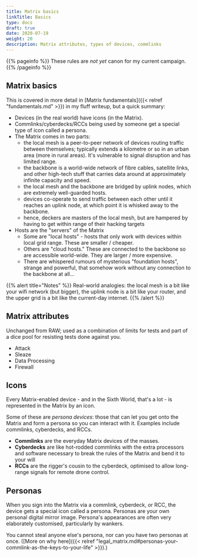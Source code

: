 ```yaml
---
title: Matrix basics
linkTitle: Basics
type: docs
draft: true
date: 2020-07-19
weight: 20
description: Matrix attributes, types of devices, commlinks
---
```


{{% pageinfo %}} 
These rules are *not yet* canon for my current campaign.
{{% /pageinfo %}}

## Matrix basics

This is covered in more detail in [Matrix fundamentals]({{< relref "fundamentals.md" >}}) in my fluff writeup, but a quick summary:

* Devices (in the real world) have icons (in the Matrix).
* Commlinks/cyberdecks/RCCs being used by someone get a special type of icon called a persona.
* The Matrix comes in two parts:
	* the local mesh is a peer-to-peer network of devices routing traffic between themselves; typically extends a kilometre or so in an urban area (more in rural areas). It's vulnerable to signal disruption and has limited range.
	* the backbone is a world-wide network of fibre cables, satellite links, and other high-tech stuff that carries data around at approximately infinite capacity and speed. 
	* the local mesh and the backbone are bridged by uplink nodes, which are extremely well-guarded hosts.
	* devices co-operate to send traffic between each other until it reaches an uplink node, at which point it is whisked away to the backbone.
	* hence, deckers are masters of the local mesh, but are hampered by having to get within range of their hacking targets
* Hosts are the "servers" of the Matrix
	* Some are "local hosts" - hosts that only work with devices within local grid range. These are smaller / cheaper. 
	* Others are "cloud hosts." These are connected to the backbone so are accessible world-wide. They are larger / more expensive.
	* There are whispered rumours of mysterious "foundation hosts", strange and powerful, that somehow work without any connection to the backbone at all...

{{% alert title="Notes" %}}
Real-world analogies: the local mesh is a bit like your wifi network (but bigger), the uplink node is a bit like your router, and the upper grid is a bit like the current-day internet. 
{{% /alert %}} 

## Matrix attributes

Unchanged from RAW; used as a combination of limits for tests and part of a dice pool for resisting tests done against you.

* Attack
* Sleaze
* Data Processing
* Firewall

## Icons

Every Matrix-enabled device - and in the Sixth World, that's a lot - is represented in the Matrix by an icon.

Some of these are *persona devices*: those that can let you get onto the Matrix and form a persona so you can interact with it. Examples include commlinks, cyberdecks, and RCCs. 

* **Commlinks** are the everyday Matrix devices of the masses.
* **Cyberdecks** are like hot-rodded commlinks with the extra processors and software necessary to break the rules of the Matrix and bend it to your will
* **RCCs** are the rigger's cousin to the cyberdeck, optimised to allow long-range signals for remote drone control.

## Personas

When you sign into the Matrix via a commlink, cyberdeck, or RCC, the device gets a special icon called a persona. Personas are your own personal digital mirror image. Persona's appearances are often very elaborately customised, particularly by wankers. 

You cannot steal anyone else's persona, nor can you have two personas at once. ([More on why here]({{< relref "legal_matrix.md#personas-your-commlink-as-the-keys-to-your-life" >}}).)


